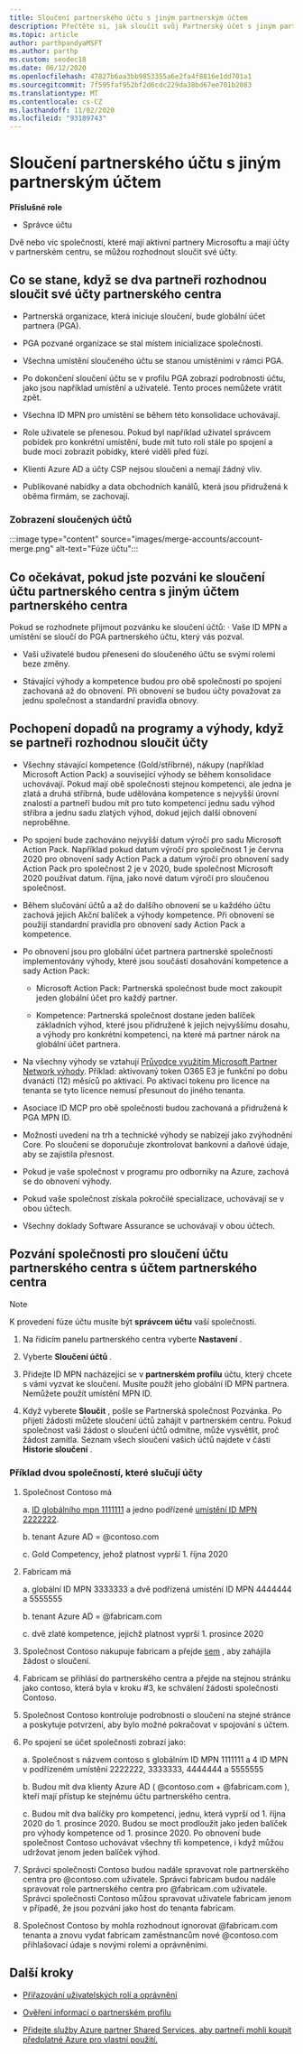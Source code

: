 ```yaml
---
title: Sloučení partnerského účtu s jiným partnerským účtem
description: Přečtěte si, jak sloučit svůj Partnerský účet s jiným partnerským účtem v partnerském centru – pro společnosti, které jsou aktivními partnery Microsoftu v partnerském centru.
ms.topic: article
author: parthpandyaMSFT
ms.author: parthp
ms.custom: seodec18
ms.date: 06/12/2020
ms.openlocfilehash: 47827b6aa3bb9853355a6e2fa4f8816e1dd701a1
ms.sourcegitcommit: 7f595faf952bf2d6cdc229da38bd67ee701b2083
ms.translationtype: MT
ms.contentlocale: cs-CZ
ms.lasthandoff: 11/02/2020
ms.locfileid: "93189743"
---
```

# <a name="merge-your-partner-account-with-another-partner-account"></a>Sloučení partnerského účtu s jiným partnerským účtem

**Příslušné role**

- Správce účtu

Dvě nebo víc společností, které mají aktivní partnery Microsoftu a mají účty v partnerském centru, se můžou rozhodnout sloučit své účty.

## <a name="what-happens-when-two-partners-elect-to-merge-their-partner-center-accounts"></a>Co se stane, když se dva partneři rozhodnou sloučit své účty partnerského centra

- Partnerská organizace, která iniciuje sloučení, bude globální účet partnera (PGA).

- PGA pozvané organizace se stal místem inicializace společnosti.

- Všechna umístění sloučeného účtu se stanou umístěními v rámci PGA.

- Po dokončení sloučení účtu se v profilu PGA zobrazí podrobnosti účtu, jako jsou například umístění a uživatelé. Tento proces nemůžete vrátit zpět.

- Všechna ID MPN pro umístění se během této konsolidace uchovávají.

- Role uživatele se přenesou. Pokud byl například uživatel správcem pobídek pro konkrétní umístění, bude mít tuto roli stále po spojení a bude moci zobrazit pobídky, které viděli před fúzí.

- Klienti Azure AD a účty CSP nejsou sloučeni a nemají žádný vliv.

- Publikované nabídky a data obchodních kanálů, která jsou přidružená k oběma firmám, se zachovají.

### <a name="view-of-merged-accounts"></a>Zobrazení sloučených účtů

:::image type="content" source="images/merge-accounts/account-merge.png" alt-text="Fúze účtu":::

## <a name="what-to-expect-if-you-have-been-invited-to-merge-your-partner-center-account-with-another-partner-center-account"></a>Co očekávat, pokud jste pozváni ke sloučení účtu partnerského centra s jiným účtem partnerského centra

Pokud se rozhodnete přijmout pozvánku ke sloučení účtů: · Vaše ID MPN a umístění se sloučí do PGA partnerského účtu, který vás pozval.

- Vaši uživatelé budou přeneseni do sloučeného účtu se svými rolemi beze změny.

- Stávající výhody a kompetence budou pro obě společnosti po spojení zachovaná až do obnovení. Při obnovení se budou účty považovat za jednu společnost a standardní pravidla obnovy.

## <a name="understand-the-impacts-to-programs-and-benefits-when-partners-elect-to-merge-accounts"></a>Pochopení dopadů na programy a výhody, když se partneři rozhodnou sloučit účty

- Všechny stávající kompetence (Gold/stříbrné), nákupy (například Microsoft Action Pack) a související výhody se během konsolidace uchovávají. Pokud mají obě společnosti stejnou kompetenci, ale jedna je zlatá a druhá stříbrná, bude udělována kompetence s nejvyšší úrovní znalostí a partneři budou mít pro tuto kompetenci jednu sadu výhod stříbra a jednu sadu zlatých výhod, dokud jejich další obnovení neproběhne. 

- Po spojení bude zachováno nejvyšší datum výročí pro sadu Microsoft Action Pack. Například pokud datum výročí pro společnost 1 je června 2020 pro obnovení sady Action Pack a datum výročí pro obnovení sady Action Pack pro společnost 2 je v 2020, bude společnost Microsoft 2020 používat datum. října, jako nové datum výročí pro sloučenou společnost.

- Během slučování účtů a až do dalšího obnovení se u každého účtu zachová jejich Akční balíček a výhody kompetence. Při obnovení se použijí standardní pravidla pro obnovení sady Action Pack a kompetence.

- Po obnovení jsou pro globální účet partnera partnerské společnosti implementovány výhody, které jsou součástí dosahování kompetence a sady Action Pack:

  - Microsoft Action Pack: Partnerská společnost bude moct zakoupit jeden globální účet pro každý partner.

  - Kompetence: Partnerská společnost dostane jeden balíček základních výhod, které jsou přidružené k jejich nejvyššímu dosahu, a výhody pro konkrétní kompetenci, na které má partner nárok na globální účet partnera.

- Na všechny výhody se vztahují [Průvodce využitím Microsoft Partner Network výhody](https://aka.ms/partner-benefits-use-guide). Příklad: aktivovaný token O365 E3 je funkční po dobu dvanácti (12) měsíců po aktivaci. Po aktivaci tokenu pro licence na tenanta se tyto licence nemusí přesunout do jiného tenanta.

- Asociace ID MCP pro obě společnosti budou zachovaná a přidružená k PGA MPN ID.

- Možnosti uvedení na trh a technické výhody se nabízejí jako zvýhodnění Core. Po sloučení se doporučuje zkontrolovat bankovní a daňové údaje, aby se zajistila přesnost.

- Pokud je vaše společnost v programu pro odborníky na Azure, zachová se do obnovení výhody.

- Pokud vaše společnost získala pokročilé specializace, uchovávají se v obou účtech.

- Všechny doklady Software Assurance se uchovávají v obou účtech. 

## <a name="invite-a-company-to-merge-their-partner-center-account-with-your-partner-center-account"></a>Pozvání společnosti pro sloučení účtu partnerského centra s účtem partnerského centra

>[!Note]
>K provedení fúze účtu musíte být **správcem účtu** vaší společnosti.

1. Na řídicím panelu partnerského centra vyberte **Nastavení** . 

2. Vyberte **Sloučení účtů** .

3. Přidejte ID MPN nacházející se v **partnerském profilu** účtu, který chcete s vámi vyzvat ke sloučení. Musíte použít jeho globální ID MPN partnera. Nemůžete použít umístění MPN ID.

4. Když vyberete **Sloučit** , pošle se Partnerská společnost Pozvánka. Po přijetí žádosti můžete sloučení účtů zahájit v partnerském centru. Pokud společnost vaši žádost o sloučení účtů odmítne, může vysvětlit, proč žádost zamítla. Seznam všech sloučení vašich účtů najdete v části **Historie sloučení** .
 
### <a name="example-of-two-companies-merging-accounts"></a>Příklad dvou společností, které slučují účty

1. Společnost Contoso má 

    a. [ID globálního mpn 1111111](https://partner.microsoft.com/pcv/accountsettings/connectedpartnerprofile) a jedno podřízené [umístění ID MPN 2222222](https://partner.microsoft.com/pcv/accountsettings/locationsprofile).
  
    b. tenant Azure AD = @contoso.com
 
    c. Gold Competency, jehož platnost vyprší 1. října 2020
2. Fabricam má
 
    a.  globální ID MPN 3333333 a dvě podřízená umístění ID MPN 4444444 a 5555555

    b.  tenant Azure AD = @fabricam.com

    c.  dvě zlaté kompetence, jejichž platnost vyprší 1. prosince 2020
3.  Společnost Contoso nakupuje fabricam a přejde [sem](https://partner.microsoft.com/dashboard/account/merger) , aby zahájila žádost o sloučení.
4.  Fabricam se přihlásí do partnerského centra a přejde na stejnou stránku jako contoso, která byla v kroku #3, ke schválení žádosti společnosti Contoso.
5.  Společnost Contoso kontroluje podrobnosti o sloučení na stejné stránce a poskytuje potvrzení, aby bylo možné pokračovat v spojování s účtem.
6.  Po spojení se účet společnosti zobrazí jako:

    a.  Společnost s názvem contoso s globálním ID MPN 1111111 a 4 ID MPN v podřízeném umístění 2222222, 3333333, 4444444 a 5555555
    
    b.  Budou mít dva klienty Azure AD ( @contoso.com + @fabricam.com ), kteří mají přístup ke stejnému účtu partnerského centra.
    
    c.  Budou mít dva balíčky pro kompetenci, jednu, která vyprší od 1. října 2020 do 1. prosince 2020. Budou se moct prodloužit jako jeden balíček pro výhody kompetence od 1. prosince 2020. Po obnovení bude společnost Contoso uchovávat všechny tři kompetence, i když můžou udržovat jenom jeden balíček výhod.
    
7.  Správci společnosti Contoso budou nadále spravovat role partnerského centra pro @contoso.com uživatele. Správci fabricam budou nadále spravovat role partnerského centra pro @fabricam.com uživatele. Správci společnosti Contoso můžou spravovat uživatele fabricam jenom v případě, že jsou pozváni jako host do tenanta fabricam.
8.  Společnost Contoso by mohla rozhodnout ignorovat @fabricam.com tenanta a znovu vydat fabricam zaměstnancům nové @contoso.com přihlašovací údaje s novými rolemi a oprávněními.

## <a name="next-steps"></a>Další kroky

- [Přiřazování uživatelských rolí a oprávnění](permissions-overview.md)

- [Ověření informací o partnerském profilu](update-your-partner-profile.md)

- [Přidejte služby Azure partner Shared Services, aby partneři mohli koupit předplatné Azure pro vlastní použití.](shared-services.md)

